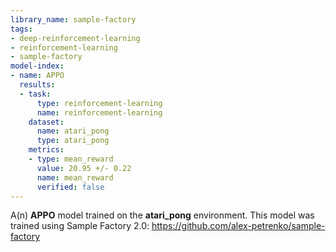 ```yaml
---
library_name: sample-factory
tags:
- deep-reinforcement-learning
- reinforcement-learning
- sample-factory
model-index:
- name: APPO
  results:
  - task:
      type: reinforcement-learning
      name: reinforcement-learning
    dataset:
      name: atari_pong
      type: atari_pong
    metrics:
    - type: mean_reward
      value: 20.95 +/- 0.22
      name: mean_reward
      verified: false
---
```


A(n) **APPO** model trained on the **atari_pong** environment.
This model was trained using Sample Factory 2.0: https://github.com/alex-petrenko/sample-factory
    